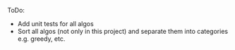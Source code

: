 ToDo:
* Add unit tests for all algos
* Sort all algos (not only in this project) and separate them into categories e.g. greedy, etc.